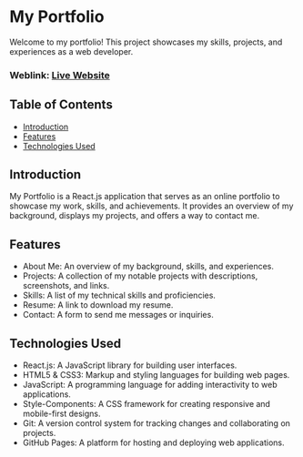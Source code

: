 # My Portfolio

Welcome to my portfolio! This project showcases my skills, projects, and experiences as a web developer.

### Weblink: [Live Website](https://praveensahu.vercel.app/)

## Table of Contents

-   [Introduction](#introduction)
-   [Features](#features)
-   [Technologies Used](#technologies-used)

## Introduction

My Portfolio is a React.js application that serves as an online portfolio to showcase my work, skills, and achievements. It provides an overview of my background, displays my projects, and offers a way to contact me.

## Features

-   About Me: An overview of my background, skills, and experiences.
-   Projects: A collection of my notable projects with descriptions, screenshots, and links.
-   Skills: A list of my technical skills and proficiencies.
-   Resume: A link to download my resume.
-   Contact: A form to send me messages or inquiries.
## Technologies Used
-   React.js: A JavaScript library for building user interfaces.
-   HTML5 & CSS3: Markup and styling languages for building web pages.
-   JavaScript: A programming language for adding interactivity to web applications.
-   Style-Components: A CSS framework for creating responsive and mobile-first designs.
-   Git: A version control system for tracking changes and collaborating on projects.
-   GitHub Pages: A platform for hosting and deploying web applications.
